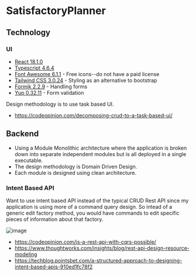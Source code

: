 # SatisfactoryPlanner

## Technology

### UI
- [React 18.1.0](https://reactjs.org/)
- [Typescript 4.6.4](https://www.typescriptlang.org/)
- [Font Awesome 6.1.1](https://fontawesome.com/icons) - Free icons--do not have a paid license
- [Tailwind CSS 3.0.24](https://tailwindcss.com/docs/installation) - Styling as an alternative to bootstrap
- [Formik 2.2.9](https://formik.org/docs/overview) - Handling forms
- [Yup 0.32.11](https://github.com/jquense/yup) - Form validation

Design methodology is to use task based UI.
- https://codeopinion.com/decomposing-crud-to-a-task-based-ui/

## Backend
- Using a Module Monolithic architecture where the application is broken down into separate independent modules but is all deployed in a single executable.
- The design methodology is Domain Driven Design.
- Each module is designed using clean architecture.

### Intent Based API
Want to use intent based API instead of the typical CRUD Rest API since my application is using more of a command query design. So intead of a generic edit factory method, you would have commands to edit specific pieces of information about that factory. 

![image](https://user-images.githubusercontent.com/5383859/203396355-00f7ec37-6909-4afc-bc1a-5caf0f04443e.png)

- https://codeopinion.com/is-a-rest-api-with-cqrs-possible/
- https://www.thoughtworks.com/insights/blog/rest-api-design-resource-modeling
- https://techblog.pointsbet.com/a-structured-approach-to-designing-intent-based-apis-910ed1fc78f2
